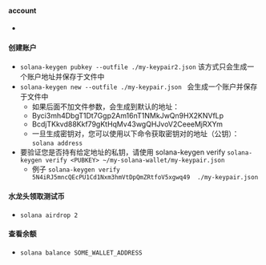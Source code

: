 #### account
- 

#### 创建账户

- ``` solana-keygen pubkey --outfile ./my-keypair2.json ``` 该方式只会生成一个账户地址并保存于文件中
- ``` solana-keygen new --outfile ./my-keypair.json  ``` 会生成一个账户并保存于文件中
    - 如果后面不加文件参数，会生成到默认的地址：
    - Byci3mh4DbgT1Dt7Ggp2Am16nT1NMkJwQn9HX2KNVfLp
    - BcdjTKkvd88Kkf79gKtHqMv43wgQHJvoV2CeeeMjRXYm
    - 一旦生成密钥对，您可以使用以下命令获取密钥对的地址（公钥）： ``` solana address ```
- 要验证您是否持有给定地址的私钥，请使用 solana-keygen verify
  ``` solana-keygen verify <PUBKEY> ~/my-solana-wallet/my-keypair.json ```
    - 例子 ``` solana-keygen verify 5N4iRJ5mncQEcPU1Cd1Nxm3hmVtDpQmZRtfoV5xgwq49  ./my-keypair.json ```

#### 水龙头领取测试币

- ``` solana airdrop 2 ```

#### 查看余额

- ``` solana balance SOME_WALLET_ADDRESS ```
